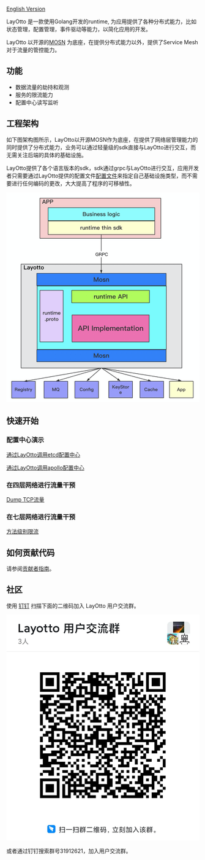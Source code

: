 [English Version](README.md)

LayOtto 是一款使用Golang开发的runtime, 为应用提供了各种分布式能力，比如状态管理，配置管理，事件驱动等能力，以简化应用的开发。

LayOtto 以开源的[MOSN](https://github.com/mosn/mosn) 为底座，在提供分布式能力以外，提供了Service Mesh对于流量的管控能力。

## 功能

- 数据流量的劫持和观测
- 服务的限流能力
- 配置中心读写监听

## 工程架构

如下图架构图所示，LayOtto以开源MOSN作为底座，在提供了网络层管理能力的同时提供了分布式能力，业务可以通过轻量级的sdk直接与LayOtto进行交互，而无需关注后端的具体的基础设施。

LayOtto提供了各个语言版本的sdk，sdk通过grpc与LayOtto进行交互，应用开发者只需要通过LayOtto提供的配置文件[配置文件](./configs/runtime_config.json)来指定自己基础设施类型，而不需要进行任何编码的更改，大大提高了程序的可移植性。

![系统架构图](img/runtime-architecture.png)

## 快速开始

### 配置中心演示

[通过LayOtto调用etcd配置中心](docs/zh/start/configuration/start.md) 

[通过LayOtto调用apollo配置中心](docs/zh/start/configuration/start-apollo.md) 


### 在四层网络进行流量干预

[Dump TCP流量](docs/zh/start/network_filter/tcpcopy.md)

### 在七层网络进行流量干预

[方法级别限流](docs/zh/start/stream_filter/flow_control.md)

## 如何贡献代码

请参阅[贡献者指南](CONTRIBUTING_ZH.md)。

## 社区

使用 [钉钉](https://www.dingtalk.com/) 扫描下面的二维码加入 LayOtto 用户交流群。

![群二维码](img/ding-talk-group-1.jpg)

或者通过钉钉搜索群号31912621，加入用户交流群。

